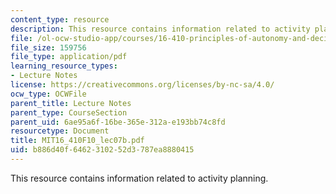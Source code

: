 ```yaml
---
content_type: resource
description: This resource contains information related to activity planning.
file: /ol-ocw-studio-app/courses/16-410-principles-of-autonomy-and-decision-making-fall-2010/b886d40f6462310252d3787ea8880415_MIT16_410F10_lec07b.pdf
file_size: 159756
file_type: application/pdf
learning_resource_types:
- Lecture Notes
license: https://creativecommons.org/licenses/by-nc-sa/4.0/
ocw_type: OCWFile
parent_title: Lecture Notes
parent_type: CourseSection
parent_uid: 6ae95a6f-16be-365e-312a-e193bb74c8fd
resourcetype: Document
title: MIT16_410F10_lec07b.pdf
uid: b886d40f-6462-3102-52d3-787ea8880415
---
```

This resource contains information related to activity planning.